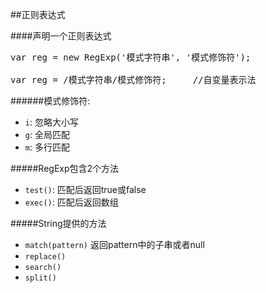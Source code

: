 ##正则表达式

####声明一个正则表达式
<pre>
var reg = new RegExp('模式字符串', '模式修饰符');

var reg = /模式字符串/模式修饰符;		//自变量表示法
</pre>
######模式修饰符:
* <code>i</code>: 忽略大小写
* <code>g</code>: 全局匹配
* <code>m</code>: 多行匹配

#####RegExp包含2个方法
* <code>test()</code>: 匹配后返回true或false
* <code>exec()</code>: 匹配后返回数组

#####String提供的方法
* <code>match(pattern)</code> 返回pattern中的子串或者null
* <code>replace()</code>
* <code>search()</code>
* <code>split()</code>